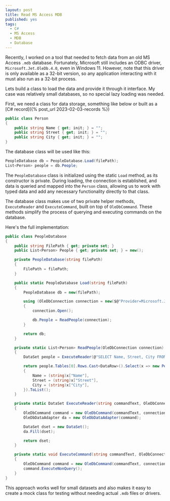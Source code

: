 ```yaml
---
layout: post
title: Read MS Access MDB
published: yes
tags:
  - C#
  - MS Access
  - MDB
  - Database
---
```

Recently, I worked on a tool that needed to fetch data from an old MS Access `.mdb` database. Fortunately, Microsoft still includes an ODBC driver, `Microsoft.Jet.OleDb.4.0`, even in Windows 11. However, note that this driver is only available as a 32-bit version, so any application interacting with it must also run as a 32-bit process.

Lets build a class to load the data and provide it through it interface. My case was relatively small databases, so no special lazy loading was needed. 

First, we need a class for data storage, something like below or built as a [C# record]({% post_url 2023-02-03-records %})

```c#
public class Person
{
    public string Name { get; init; } = "";
    public string Street { get; init; } = "";
    public string City { get; init; } = "";
}
```

The database class will be used like this:

```c#
PeopleDatabase db = PeopleDatabase.Load(filePath);
List<Person> people = db.People;
```

The `PeopleDatabase` class is initialized using the static `Load` method, as its constructor is private. During loading, the connection is established, and data is queried and mapped into the `Person` class, allowing us to work with typed data and add any necessary functionality directly to that class.

The database class makes use of two private helper methods, `ExecuteReader` and `ExecuteCommand`, built on top of `OleDbCommand`. These methods simplify the process of querying and executing commands on the database.

Here's the full implementation:

```c#
public class PeopleDatabase
{
    public string FilePath { get; private set; }
    public List<Person> People { get; private set; } = new();

    private PeopleDatabase(string filePath) 
    {
        FilePath = filePath;
    }

    public static PeopleDatabase Load(string filePath)
    {
        PeopleDatabase db = new(filePath);

        using (OleDbConnection connection = new($@"Provider=Microsoft.Jet.OleDb.4.0;Data Source={filePath}"))
        {
            connection.Open();

            db.People = ReadPeople(connection);
        }

        return db;
    }

    private static List<Person> ReadPeople(OleDbConnection connection)
    {
        DataSet people = ExecuteReader(@"SELECT Name, Street, City FROM People ORDER BY Name", connection);

        return people.Tables[0].Rows.Cast<DataRow>().Select(x => new Person()
        {
            Name = (string)x["Name"],
            Street = (string)x["Street"],
            City = (string)x["City"],
        }).ToList();
    }

    private static DataSet ExecuteReader(string commandText, OleDbConnection connection)
    {
        OleDbCommand command = new OleDbCommand(commandText, connection);
        OleDbDataAdapter da = new OleDbDataAdapter(command);

        DataSet dset = new DataSet();
        da.Fill(dset);

        return dset;
    }

    private static void ExecuteCommand(string commandText, OleDbConnection connection)
    {
        OleDbCommand command = new OleDbCommand(commandText, connection);
        command.ExecuteNonQuery();
    }
}
```

This approach works well for small datasets and also makes it easy to create a mock class for testing without needing actual `.mdb` files or drivers.
